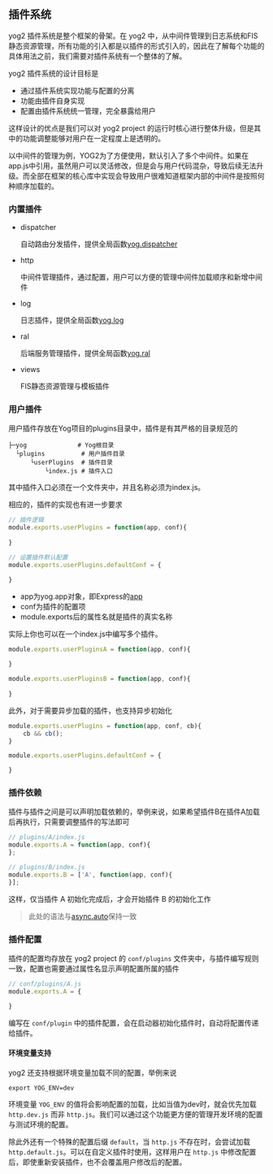 ---
---

## 插件系统


yog2 插件系统是整个框架的骨架。在 yog2 中，从中间件管理到日志系统和FIS静态资源管理，所有功能的引入都是以插件的形式引入的，因此在了解每个功能的具体用法之前，我们需要对插件系统有一个整体的了解。

yog2 插件系统的设计目标是

- 通过插件系统实现功能与配置的分离
- 功能由插件自身实现
- 配置由插件系统统一管理，完全暴露给用户

这样设计的优点是我们可以对 yog2 project 的运行时核心进行整体升级，但是其中的功能调整能够对用户在一定程度上是透明的。

以中间件的管理为例，YOG2为了方便使用，默认引入了多个中间件。如果在app.js中引用，虽然用户可以灵活修改，但是会与用户代码混杂，导致后续无法升级。而全部在框架的核心库中实现会导致用户很难知道框架内部的中间件是按照何种顺序加载的。

### 内置插件

- dispatcher

    自动路由分发插件，提供全局函数[yog.dispatcher](#yogdispatcher)

- http

    中间件管理插件，通过配置，用户可以方便的管理中间件加载顺序和新增中间件

- log

    日志插件，提供全局函数[yog.log](#yoglog)
  
- ral

    后端服务管理插件，提供全局函数[yog.ral](#yogral)

- views

    FIS静态资源管理与模板插件

### 用户插件

用户插件存放在Yog项目的plugins目录中，插件是有其严格的目录规范的

```
├─yog              # Yog根目录
  └plugins          # 用户插件目录
      └userPlugins  # 插件目录
          └index.js # 插件入口
```

其中插件入口必须在一个文件夹中，并且名称必须为index.js。

相应的，插件的实现也有进一步要求

```javascript
// 插件逻辑
module.exports.userPlugins = function(app, conf){
    
}

// 设置插件默认配置
module.exports.userPlugins.defaultConf = {

}
```

- app为yog.app对象，即Express的[app](http://expressjs.com/4x/api.html#application)
- conf为插件的配置项
- module.exports后的属性名就是插件的真实名称

实际上你也可以在一个index.js中编写多个插件。

```javascript
module.exports.userPluginsA = function(app, conf){
    
}

module.exports.userPluginsB = function(app, conf){
    
}
```

此外，对于需要异步加载的插件，也支持异步初始化

```javascript
module.exports.userPlugins = function(app, conf, cb){
    cb && cb();
}

module.exports.userPlugins.defaultConf = {

}
```

### 插件依赖

插件与插件之间是可以声明加载依赖的，举例来说，如果希望插件B在插件A加载后再执行，只需要调整插件的写法即可

```javascript
// plugins/A/index.js
module.exports.A = function(app, conf){
};
```

```javascript
// plugins/B/index.js
module.exports.B = ['A', function(app, conf){
}];
```

这样，仅当插件 A 初始化完成后，才会开始插件 B 的初始化工作

> 此处的语法与[async.auto](https://github.com/caolan/async#auto)保持一致

### 插件配置

插件的配置均存放在 yog2 project 的 `conf/plugins` 文件夹中，与插件编写规则一致，配置也需要通过属性名显示声明配置所属的插件

```javascript
// conf/plugins/A.js
module.exports.A = {

}
```

编写在 `conf/plugin` 中的插件配置，会在启动器初始化插件时，自动将配置传递给插件。

#### 环境变量支持

yog2 还支持根据环境变量加载不同的配置，举例来说

```
export YOG_ENV=dev
```

环境变量 `YOG_ENV` 的值将会影响配置的加载，比如当值为dev时，就会优先加载 `http.dev.js` 而非 `http.js`。我们可以通过这个功能更方便的管理开发环境的配置与测试环境的配置。

除此外还有一个特殊的配置后缀 `default`，当 `http.js` 不存在时，会尝试加载 `http.default.js`。可以在自定义插件时使用，这样用户在 `http.js` 中修改配置后，即使重新安装插件，也不会覆盖用户修改后的配置。

